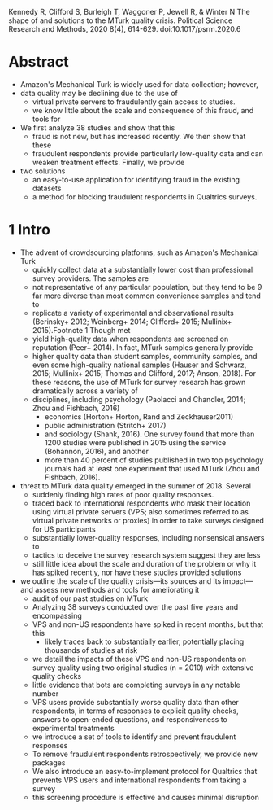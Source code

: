 Kennedy R, Clifford S, Burleigh T, Waggoner P, Jewell R, & Winter N
The shape of and solutions to the MTurk quality crisis. Political
Science Research and Methods, 2020 8(4), 614-629. doi:10.1017/psrm.2020.6

# Abstract

* Amazon's Mechanical Turk is widely used for data collection; however,
* data quality may be declining due to the use of
  * virtual private servers to fraudulently gain access to studies.
  * we know little about the scale and consequence of this fraud, and tools for
* We first analyze 38 studies and show that this
  * fraud is not new, but has increased recently. We then show that these
  * fraudulent respondents provide particularly low-quality data and can weaken
    treatment effects. Finally, we provide
* two solutions
  * an easy-to-use application for identifying fraud in the existing datasets
  * a method for blocking fraudulent respondents in Qualtrics surveys.

# 1 Intro

* The advent of crowdsourcing platforms, such as Amazon's Mechanical Turk
  * quickly collect data at a substantially lower cost
    than professional survey providers. The samples are
  * not representative of any particular population, but they tend to be 9
    far more diverse than most common convenience samples and tend to
  * replicate a variety of experimental and observational results (Berinsky+
    2012; Weinberg+ 2014; Clifford+ 2015; Mullinix+ 2015).Footnote 1 Though met
  * yield high-quality data when respondents are screened on reputation (Peer+
    2014). In fact, MTurk samples generally provide
  * higher quality data than student samples, community samples, and even some
    high-quality national samples (Hauser and Schwarz, 2015; Mullinix+ 2015;
    Thomas and Clifford, 2017; Anson, 2018).  For these reasons, the use
    of MTurk for survey research has grown dramatically across a variety of
  * disciplines, including psychology (Paolacci and Chandler, 2014; Zhou and Fishbach, 2016)
    * economics (Horton+ Horton, Rand and Zeckhauser2011)
    * public administration (Stritch+ 2017)
    * and sociology (Shank, 2016). One survey found that more than 1200 studies
      were published in 2015 using the service (Bohannon, 2016), and another
    * more than 40 percent of studies published in two top psychology journals
      had at least one experiment that used MTurk (Zhou and Fishbach, 2016).
* threat to MTurk data quality emerged in the summer of 2018. Several
  * suddenly finding high rates of poor quality responses.
  * traced back to international respondents who mask their location using
    virtual private servers (VPS; also sometimes referred to as virtual private
    networks or proxies) in order to take surveys designed for US participants
  * substantially lower-quality responses, including nonsensical answers to
  * tactics to deceive the survey research system suggest they are less
  * still little idea about the scale and duration of the problem
    or why it has spiked recently, nor have these studies provided solutions
* we outline the scale of the quality crisis—its sources and its impact—and
  assess new methods and tools for ameliorating it
  * audit of our past studies on MTurk
  * Analyzing 38 surveys conducted over the past five years and encompassing
  * VPS and non-US respondents have spiked in recent months, but that this
    * likely traces back to substantially earlier, potentially placing
      thousands of studies at risk
  * we detail the impacts of these VPS and non-US respondents on survey quality
    using two original studies (n = 2010) with extensive quality checks
  * little evidence that bots are completing surveys in any notable number
  * VPS users provide substantially worse quality data than other respondents,
    in terms of responses to explicit quality checks, answers to open-ended
    questions, and responsiveness to experimental treatments
  * we introduce a set of tools to identify and prevent fraudulent responses
  * To remove fraudulent respondents retrospectively, we provide new packages
  * We also introduce an easy-to-implement protocol for Qualtrics that prevents
    VPS users and international respondents from taking a survey
  * this screening procedure is effective and causes minimal disruption
